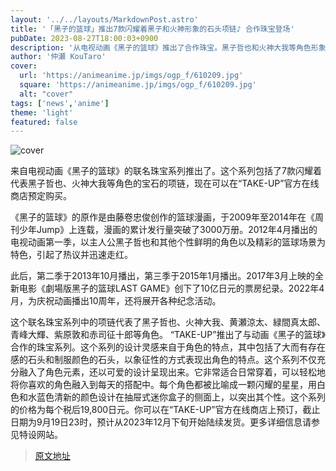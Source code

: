 ```yaml
---
layout: '../../layouts/MarkdownPost.astro'
title: '「黑子的篮球」推出7款闪耀着黑子和火神形象的石头项链♪ 合作珠宝登场'
pubDate: 2023-08-27T18:00:03+0900
description: '从电视动画《黑子的篮球》推出了合作珠宝。黑子哲也和火神大我等角色形象的石头闪耀着，全7款项链正在「TAKE-UP」官方在线商店接受预定销售。'
author: '仲瀬 KouTaro'
cover:
  url: 'https://animeanime.jp/imgs/ogp_f/610209.jpg'
  square: 'https://animeanime.jp/imgs/ogp_f/610209.jpg'
  alt: "cover"
tags: ['news','anime']
theme: 'light'
featured: false
---
```

![cover](https://animeanime.jp/imgs/ogp_f/610209.jpg)

来自电视动画《黑子的篮球》的联名珠宝系列推出了。这个系列包括了7款闪耀着代表黑子哲也、火神大我等角色的宝石的项链，现在可以在“TAKE-UP”官方在线商店预定购买。

《黑子的篮球》的原作是由藤卷忠俊创作的篮球漫画，于2009年至2014年在《周刊少年Jump》上连载，漫画的累计发行量突破了3000万册。2012年4月播出的电视动画第一季，以主人公黑子哲也和其他个性鲜明的角色以及精彩的篮球场景为特色，引起了热议并迅速走红。

此后，第二季于2013年10月播出，第三季于2015年1月播出。2017年3月上映的全新电影《劇場版黑子的篮球LAST GAME》创下了10亿日元的票房纪录。2022年4月，为庆祝动画播出10周年，还将展开各种纪念活动。

这个联名珠宝系列中的项链代表了黑子哲也、火神大我、黄瀬涼太、緑間真太郎、青峰大輝、紫原敦和赤司征十郎等角色。
“TAKE-UP”推出了与动画《黑子的篮球》合作的珠宝系列。这个系列的设计灵感来自于角色的特点，其中包括了大而有存在感的石头和制服颜色的石头，以象征性的方式表现出角色的特点。这个系列不仅充分融入了角色元素，还以可爱的设计呈现出来。它非常适合日常穿着，可以轻松地将你喜欢的角色融入到每天的搭配中。每个角色都被比喻成一颗闪耀的星星，用白色和水蓝色清新的颜色设计在抽屉式迷你盒子的侧面上，以突出其个性。这个系列的价格为每个税后19,800日元。你可以在“TAKE-UP”官方在线商店上预订，截止日期为9月19日23时，预计从2023年12月下旬开始陆续发货。更多详细信息请参见特设网站。

>[原文地址](https://animeanime.jp/article/2023/08/27/79545.html)  